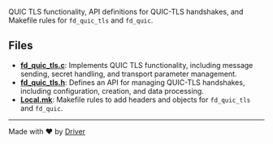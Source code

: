 <!--------------------------------------------------------------------------------->
<!-- IMPORTANT: This file is auto-generated by Driver (https://driver.ai). -------->
<!-- Manual edits may be overwritten on future commits. --------------------------->
<!--------------------------------------------------------------------------------->

QUIC TLS functionality, API definitions for QUIC-TLS handshakes, and Makefile rules for `fd_quic_tls` and `fd_quic`.


## Files
- **[fd_quic_tls.c](fd_quic_tls.c.md)**: Implements QUIC TLS functionality, including message sending, secret handling, and transport parameter management.
- **[fd_quic_tls.h](fd_quic_tls.h.md)**: Defines an API for managing QUIC-TLS handshakes, including configuration, creation, and data processing.
- **[Local.mk](Local.mk.md)**: Makefile rules to add headers and objects for `fd_quic_tls` and `fd_quic`.

---
Made with ❤️ by [Driver](https://www.driver.ai/)